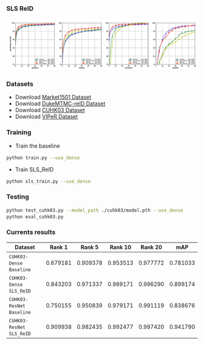 ### SLS ReID
![](./images/cmc_curve.jpg)
### Datasets
- Download [Market1501 Dataset](http://www.liangzheng.org/Project/project_reid.html)
- Download [DukeMTMC-reID Dataset](https://github.com/layumi/DukeMTMC-reID_evaluation)
- Download [CUHK03 Dataset](http://www.ee.cuhk.edu.hk/~xgwang/CUHK_identification.html)
- Download [VIPeR Dataset](https://vision.soe.ucsc.edu/node/178)

### Training
- Train the baseline
```bash
python train.py --use_dense
```
- Train SLS_ReID
```bash
python sls_train.py --use_dense
```
### Testing

```bash
python test_cuhk03.py --model_path ./cuhk03/model.pth --use_dense
python eval_cuhk03.py
```

### Currents results

| Dataset | Rank 1 | Rank 5 | Rank 10 | Rank 20 | mAP |
| --- | --- | --- | --- | --- | --- |
| `CUHK03-Dense Baseline` | 0.679181 | 0.909378 | 0.953513 | 0.977772 | 0.781033 |
| `CUHK03-Dense SLS_ReID` | 0.843203 | 0.971337 | 0.989171 | 0.996290 | 0.899174 |
| `CUHK03-ResNet Baseline` |0.750155 | 0.950839 | 0.979171 | 0.991119 | 0.838676 |
| `CUHK03-ResNet SLS_ReID` | 0.909938 | 0.982435 | 0.992477 | 0.997420 | 0.941790 |



